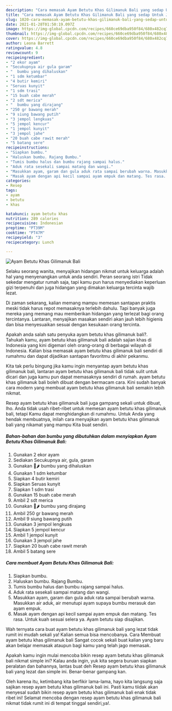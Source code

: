 ```yaml
---
description: "Cara memasak Ayam Betutu Khas Gilimanuk Bali yang sedap Untuk Jualan"
title: "Cara memasak Ayam Betutu Khas Gilimanuk Bali yang sedap Untuk Jualan"
slug: 1020-cara-memasak-ayam-betutu-khas-gilimanuk-bali-yang-sedap-untuk-jualan
date: 2021-01-28T01:50:19.097Z
image: https://img-global.cpcdn.com/recipes/660ce69dba950f84/680x482cq70/ayam-betutu-khas-gilimanuk-bali-foto-resep-utama.jpg
thumbnail: https://img-global.cpcdn.com/recipes/660ce69dba950f84/680x482cq70/ayam-betutu-khas-gilimanuk-bali-foto-resep-utama.jpg
cover: https://img-global.cpcdn.com/recipes/660ce69dba950f84/680x482cq70/ayam-betutu-khas-gilimanuk-bali-foto-resep-utama.jpg
author: Leona Barrett
ratingvalue: 4.8
reviewcount: 9
recipeingredient:
- "2 ekor ayam"
- "Secukupnya air gula garam"
- "  bumbu yang dihaluskan"
- "1 sdm ketumbar"
- "4 butir kemiri"
- "Seruas kunyit"
- "1 sdm trasi"
- "15 buah cabe merah"
- "2 sdt merica"
- "  bumbu yang dirajang"
- "250 gr bawang merah"
- "9 siung bawang putih"
- "3 jempol lengkuas"
- "5 jempol kencur"
- "1 jempol kunyit"
- "3 jempol jahe"
- "20 buah cabe rawit merah"
- "5 batang sere"
recipeinstructions:
- "Siapkan bumbu."
- "Haluskan bumbu. Rajang Bumbu."
- "Tumis bumbu halus dan bumbu rajang sampai halus."
- "Aduk rata sesekali sampai matang dan wangi."
- "Masukkan ayam, garam dan gula aduk rata sampai berubah warna. Masukkan air aduk, air menutupi ayam supaya bumbu merasuk dan ayam empuk."
- "Masak ayam dengan api kecil sampai ayam empuk dan matang. Tes rasa. Untuk kuah sesuai selera ya. Ayam betutu siap disajikan."
categories:
- Resep
tags:
- ayam
- betutu
- khas

katakunci: ayam betutu khas 
nutrition: 289 calories
recipecuisine: Indonesian
preptime: "PT39M"
cooktime: "PT47M"
recipeyield: "3"
recipecategory: Lunch

---
```



![Ayam Betutu Khas Gilimanuk Bali](https://img-global.cpcdn.com/recipes/660ce69dba950f84/680x482cq70/ayam-betutu-khas-gilimanuk-bali-foto-resep-utama.jpg)

Selaku seorang wanita, menyajikan hidangan nikmat untuk keluarga adalah hal yang menyenangkan untuk anda sendiri. Peran seorang istri Tidak sekedar mengatur rumah saja, tapi kamu pun harus menyediakan keperluan gizi terpenuhi dan juga hidangan yang dimakan keluarga tercinta wajib lezat.

Di zaman  sekarang, kalian memang mampu memesan santapan praktis meski tidak harus repot memasaknya terlebih dahulu. Tapi banyak juga mereka yang memang mau memberikan hidangan yang terlezat bagi orang tercintanya. Lantaran, menyajikan masakan sendiri akan jauh lebih higienis dan bisa menyesuaikan sesuai dengan kesukaan orang tercinta. 



Apakah anda salah satu penyuka ayam betutu khas gilimanuk bali?. Tahukah kamu, ayam betutu khas gilimanuk bali adalah sajian khas di Indonesia yang kini digemari oleh orang-orang di berbagai wilayah di Indonesia. Kalian bisa memasak ayam betutu khas gilimanuk bali sendiri di rumahmu dan dapat dijadikan santapan favoritmu di akhir pekanmu.

Kita tak perlu bingung jika kamu ingin menyantap ayam betutu khas gilimanuk bali, lantaran ayam betutu khas gilimanuk bali tidak sulit untuk dicari dan juga kamu pun dapat memasaknya sendiri di rumah. ayam betutu khas gilimanuk bali boleh dibuat dengan bermacam cara. Kini sudah banyak cara modern yang membuat ayam betutu khas gilimanuk bali semakin lebih nikmat.

Resep ayam betutu khas gilimanuk bali juga gampang sekali untuk dibuat, lho. Anda tidak usah ribet-ribet untuk memesan ayam betutu khas gilimanuk bali, tetapi Kamu dapat menghidangkan di rumahmu. Untuk Anda yang hendak membuatnya, inilah cara menyajikan ayam betutu khas gilimanuk bali yang nikamat yang mampu Kita buat sendiri.

<!--inarticleads1-->

##### Bahan-bahan dan bumbu yang dibutuhkan dalam menyiapkan Ayam Betutu Khas Gilimanuk Bali:

1. Gunakan 2 ekor ayam
1. Sediakan Secukupnya air, gula, garam
1. Gunakan  🧄🌶 bumbu yang dihaluskan
1. Gunakan 1 sdm ketumbar
1. Siapkan 4 butir kemiri
1. Siapkan Seruas kunyit
1. Siapkan 1 sdm trasi
1. Gunakan 15 buah cabe merah
1. Ambil 2 sdt merica
1. Gunakan  🧄🌶 bumbu yang dirajang
1. Ambil 250 gr bawang merah
1. Ambil 9 siung bawang putih
1. Gunakan 3 jempol lengkuas
1. Siapkan 5 jempol kencur
1. Ambil 1 jempol kunyit
1. Gunakan 3 jempol jahe
1. Siapkan 20 buah cabe rawit merah
1. Ambil 5 batang sere




<!--inarticleads2-->

##### Cara membuat Ayam Betutu Khas Gilimanuk Bali:

1. Siapkan bumbu.
1. Haluskan bumbu. Rajang Bumbu.
1. Tumis bumbu halus dan bumbu rajang sampai halus.
1. Aduk rata sesekali sampai matang dan wangi.
1. Masukkan ayam, garam dan gula aduk rata sampai berubah warna. Masukkan air aduk, air menutupi ayam supaya bumbu merasuk dan ayam empuk.
1. Masak ayam dengan api kecil sampai ayam empuk dan matang. Tes rasa. Untuk kuah sesuai selera ya. Ayam betutu siap disajikan.




Wah ternyata cara buat ayam betutu khas gilimanuk bali yang lezat tidak rumit ini mudah sekali ya! Kalian semua bisa mencobanya. Cara Membuat ayam betutu khas gilimanuk bali Sangat cocok sekali buat kalian yang baru akan belajar memasak ataupun bagi kamu yang telah jago memasak.

Apakah kamu ingin mulai mencoba bikin resep ayam betutu khas gilimanuk bali nikmat simple ini? Kalau anda ingin, yuk kita segera buruan siapkan peralatan dan bahannya, lantas buat deh Resep ayam betutu khas gilimanuk bali yang lezat dan simple ini. Benar-benar gampang kan. 

Oleh karena itu, ketimbang kita berfikir lama-lama, hayo kita langsung saja sajikan resep ayam betutu khas gilimanuk bali ini. Pasti kamu tiidak akan menyesal sudah bikin resep ayam betutu khas gilimanuk bali enak tidak ribet ini! Selamat mencoba dengan resep ayam betutu khas gilimanuk bali nikmat tidak rumit ini di tempat tinggal sendiri,ya!.

